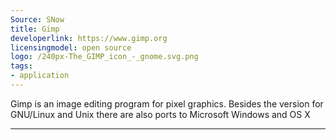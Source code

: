 ```yaml
---
Source: SNow
title: Gimp
developerlink: https://www.gimp.org
licensingmodel: open source
logo: /240px-The_GIMP_icon_-_gnome.svg.png
tags:
- application
---
```

Gimp is an image editing program for pixel graphics. Besides the version for GNU/Linux and Unix there are also ports to Microsoft Windows and OS X

---
